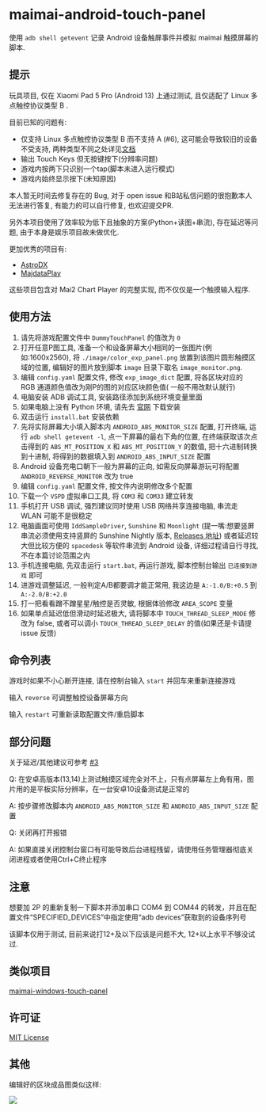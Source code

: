 # maimai-android-touch-panel

使用 `adb shell getevent` 记录 Android 设备触屏事件并模拟 maimai 触摸屏幕的脚本.

## 提示

玩具项目, 仅在 Xiaomi Pad 5 Pro (Android 13) 上通过测试,
且仅适配了 Linux 多点触控协议类型 B .

目前已知的问题有:

- 仅支持 Linux 多点触控协议类型 B 而不支持 A (#6), 这可能会导致较旧的设备不受支持,
  两种类型不同之处详见[文档](https://www.kernel.org/doc/Documentation/input/multi-touch-protocol.txt)
- 输出 Touch Keys 但无按键按下(分辨率问题)
- 游戏内按两下只识别一个tap(脚本未进入运行模式)
- 游戏内始终显示按下(未知原因)

本人暂无时间去修复存在的 Bug, 对于 open issue 和B站私信问题的很抱歉本人无法进行答复,
有能力的可以自行修复, 也欢迎提交PR.

另外本项目使用了效率较为低下且抽象的方案(Python+读图+串流), 存在延迟等问题, 由于本身是娱乐项目故未做优化.

更加优秀的项目有:

- [AstroDX](https://github.com/2394425147/astrodx)
- [MajdataPlay](https://github.com/LingFeng-bbben/MajdataPlay)

这些项目包含对 Mai2 Chart Player 的完整实现, 而不仅仅是一个触摸输入程序.

## 使用方法

1. 请先将游戏配置文件中 `DummyTouchPanel` 的值改为 `0`
2. 打开任意P图工具, 准备一个和设备屏幕大小相同的一张图片(例如:1600x2560), 将 `./image/color_exp_panel.png`
   放置到该图片圆形触摸区域的位置, 编辑好的图片放到脚本 `image` 目录下取名 `image_monitor.png`.
3. 编辑 `config.yaml` 配置文件, 修改 `exp_image_dict` 配置, 将各区块对应的 RGB 通道颜色值改为刚P的图的对应区块颜色值(
   一般不用改默认就行)
4. 电脑安装 ADB 调试工具, 安装路径添加到系统环境变量里面
5. 如果电脑上没有 Python 环境, 请先去 [官网](https://www.python.org/) 下载安装
6. 双击运行 `install.bat` 安装依赖
7. 先将实际屏幕大小填入脚本内 `ANDROID_ABS_MONITOR_SIZE` 配置, 打开终端, 运行 `adb shell getevent -l`, 点一下屏幕的最右下角的位置,
   在终端获取该次点击得到的 `ABS_MT_POSITION_X` 和 `ABS_MT_POSITION_Y` 的数值, 把十六进制转换到十进制,
   将得到的数据填入到 `ANDROID_ABS_INPUT_SIZE` 配置
8. Android 设备充电口朝下一般为屏幕的正向, 如需反向屏幕游玩可将配置 `ANDROID_REVERSE_MONITOR` 改为 true
9. 编辑 `config.yaml` 配置文件, 按文件内说明修改多个配置
10. 下载一个 `VSPD` 虚拟串口工具, 将 `COM3` 和 `COM33` 建立转发
11. 手机打开 USB 调试, 强烈建议同时使用 USB 网络共享连接电脑, 串流走 WLAN 可能不是很稳定
12. 电脑画面可使用 `IddSampleDriver`, `Sunshine` 和 `Moonlight` (提一嘴:想要竖屏串流必须使用支持竖屏的 Sunshine Nightly
    版本, [Releases 地址](https://github.com/LizardByte/Sunshine/releases/nightly-dev))
    或者延迟较大但比较方便的 `spacedesk` 等软件串流到 Android
    设备,
    详细过程请自行寻找, 不在本篇讨论范围之内
13. 手机连接电脑, 先双击运行 `start.bat`, 再运行游戏, 脚本控制台输出 `已连接到游戏` 即可
14. 进游戏调整延迟, 一般判定A/B都要调才能正常用, 我这边是 `A:-1.0/B:+0.5` 到 `A:-2.0/B:+2.0`
15. 打一把看看蹭不蹭星星/触控是否灵敏, 根据体验修改 `AREA_SCOPE` 变量
16. 如果单点延迟低但滑动时延迟极大, 请将脚本中 `TOUCH_THREAD_SLEEP_MODE` 修改为 false,
    或者可以调小 `TOUCH_THREAD_SLEEP_DELAY` 的值(如果还是卡请提 issue 反馈)


## 命令列表

游戏时如果不小心断开连接, 请在控制台输入 `start` 并回车来重新连接游戏

输入 `reverse` 可调整触控设备屏幕方向

输入 `restart` 可重新读取配置文件/重启脚本

## 部分问题

关于延迟/其他建议可参考 [#3](https://github.com/ERR0RPR0MPT/maimai-android-touch-panel/issues/3)

Q: 在安卓高版本(13,14)上测试触摸区域完全对不上，只有点屏幕左上角有用，图片用的是平板实际分辨率，在一台安卓10设备测试是正常的

A: 按步骤修改脚本内 `ANDROID_ABS_MONITOR_SIZE` 和 `ANDROID_ABS_INPUT_SIZE` 配置

Q: 关闭再打开报错

A: 如果直接关闭控制台窗口有可能导致后台进程残留，请使用任务管理器彻底关闭进程或者使用Ctrl+C终止程序

## 注意

想要加 2P 的重新复制一下脚本并添加串口 COM4 到 COM44 的转发，并且在配置文件“SPECIFIED_DEVICES”中指定使用“adb devices”获取到的设备序列号

该脚本仅用于测试, 目前来说打12+及以下应该是问题不大, 12+以上水平不够没试过.

## 类似项目

[maimai-windows-touch-panel](https://github.com/ERR0RPR0MPT/maimai-windows-touch-panel)

## 许可证

[MIT License](https://github.com/ERR0RPR0MPT/maimai-android-touch-panel?tab=MIT-1-ov-file)

## 其他

编辑好的区块成品图类似这样:

![](https://raw.githubusercontent.com/ERR0RPR0MPT/maimai-android-touch-panel/main/image/image_monitor.png)
